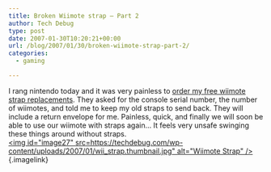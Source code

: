```yaml
---
title: Broken Wiimote strap – Part 2
author: Tech Debug
type: post
date: 2007-01-30T10:20:21+00:00
url: /blog/2007/01/30/broken-wiimote-strap-part-2/
categories:
  - gaming

---
```

I rang nintendo today and it was very painless to [order my free wiimote strap replacements][1]. They asked for the console serial number, the number of wiimotes, and told me to keep my old straps to send back. They will include a return envelope for me. Painless, quick, and finally we will soon be able to use our wiimote with straps again&#8230; It feels very unsafe swinging these things around without straps.  
[<img id="image27" src=https://techdebug.com/wp-content/uploads/2007/01/wii_strap.thumbnail.jpg" alt="Wiimote Strap" />][2]{.imagelink}

 [1]: http://wiisystem.nintendo.com.au/strap_replacement "Wiimote Replacement"
 [2]: https://techdebug.com/wp-content/uploads/2007/01/wii_strap.jpg "Wiimote Strap"